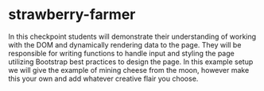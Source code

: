# strawberry-farmer

In this checkpoint students will demonstrate their understanding of working with the DOM and dynamically rendering data to the page. They will be responsible for writing functions to handle input and styling the page utilizing Bootstrap best practices to design the page. In this example setup we will give the example of mining cheese from the moon, however make this your own and add whatever creative flair you choose.
